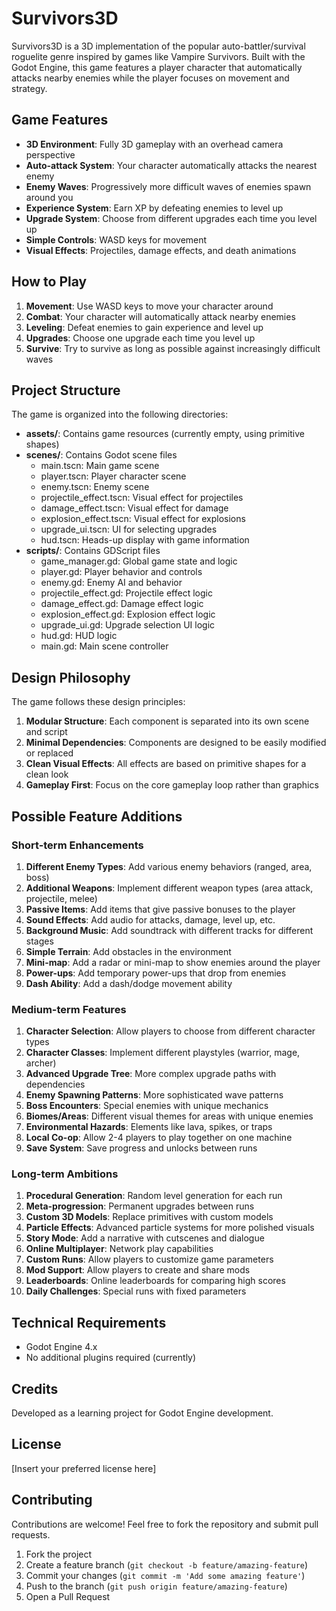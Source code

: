 # Survivors3D

Survivors3D is a 3D implementation of the popular auto-battler/survival roguelite genre inspired by games like Vampire Survivors. Built with the Godot Engine, this game features a player character that automatically attacks nearby enemies while the player focuses on movement and strategy.

## Game Features

- **3D Environment**: Fully 3D gameplay with an overhead camera perspective
- **Auto-attack System**: Your character automatically attacks the nearest enemy
- **Enemy Waves**: Progressively more difficult waves of enemies spawn around you
- **Experience System**: Earn XP by defeating enemies to level up
- **Upgrade System**: Choose from different upgrades each time you level up
- **Simple Controls**: WASD keys for movement
- **Visual Effects**: Projectiles, damage effects, and death animations

## How to Play

1. **Movement**: Use WASD keys to move your character around
2. **Combat**: Your character will automatically attack nearby enemies
3. **Leveling**: Defeat enemies to gain experience and level up
4. **Upgrades**: Choose one upgrade each time you level up
5. **Survive**: Try to survive as long as possible against increasingly difficult waves

## Project Structure

The game is organized into the following directories:

- **assets/**: Contains game resources (currently empty, using primitive shapes)
- **scenes/**: Contains Godot scene files
  - main.tscn: Main game scene
  - player.tscn: Player character scene
  - enemy.tscn: Enemy scene
  - projectile_effect.tscn: Visual effect for projectiles
  - damage_effect.tscn: Visual effect for damage
  - explosion_effect.tscn: Visual effect for explosions
  - upgrade_ui.tscn: UI for selecting upgrades
  - hud.tscn: Heads-up display with game information
- **scripts/**: Contains GDScript files
  - game_manager.gd: Global game state and logic
  - player.gd: Player behavior and controls
  - enemy.gd: Enemy AI and behavior
  - projectile_effect.gd: Projectile effect logic
  - damage_effect.gd: Damage effect logic
  - explosion_effect.gd: Explosion effect logic
  - upgrade_ui.gd: Upgrade selection UI logic
  - hud.gd: HUD logic
  - main.gd: Main scene controller

## Design Philosophy

The game follows these design principles:

1. **Modular Structure**: Each component is separated into its own scene and script
2. **Minimal Dependencies**: Components are designed to be easily modified or replaced
3. **Clean Visual Effects**: All effects are based on primitive shapes for a clean look
4. **Gameplay First**: Focus on the core gameplay loop rather than graphics

## Possible Feature Additions

### Short-term Enhancements

1. **Different Enemy Types**: Add various enemy behaviors (ranged, area, boss)
2. **Additional Weapons**: Implement different weapon types (area attack, projectile, melee)
3. **Passive Items**: Add items that give passive bonuses to the player
4. **Sound Effects**: Add audio for attacks, damage, level up, etc.
5. **Background Music**: Add soundtrack with different tracks for different stages
6. **Simple Terrain**: Add obstacles in the environment
7. **Mini-map**: Add a radar or mini-map to show enemies around the player
8. **Power-ups**: Add temporary power-ups that drop from enemies
9. **Dash Ability**: Add a dash/dodge movement ability

### Medium-term Features

1. **Character Selection**: Allow players to choose from different character types
2. **Character Classes**: Implement different playstyles (warrior, mage, archer)
3. **Advanced Upgrade Tree**: More complex upgrade paths with dependencies
4. **Enemy Spawning Patterns**: More sophisticated wave patterns
5. **Boss Encounters**: Special enemies with unique mechanics
6. **Biomes/Areas**: Different visual themes for areas with unique enemies
7. **Environmental Hazards**: Elements like lava, spikes, or traps
8. **Local Co-op**: Allow 2-4 players to play together on one machine
9. **Save System**: Save progress and unlocks between runs

### Long-term Ambitions

1. **Procedural Generation**: Random level generation for each run
2. **Meta-progression**: Permanent upgrades between runs
3. **Custom 3D Models**: Replace primitives with custom models
4. **Particle Effects**: Advanced particle systems for more polished visuals
5. **Story Mode**: Add a narrative with cutscenes and dialogue
6. **Online Multiplayer**: Network play capabilities
7. **Custom Runs**: Allow players to customize game parameters
8. **Mod Support**: Allow players to create and share mods
9. **Leaderboards**: Online leaderboards for comparing high scores
10. **Daily Challenges**: Special runs with fixed parameters

## Technical Requirements

- Godot Engine 4.x
- No additional plugins required (currently)

## Credits

Developed as a learning project for Godot Engine development.

## License

[Insert your preferred license here]

## Contributing

Contributions are welcome! Feel free to fork the repository and submit pull requests.

1. Fork the project
2. Create a feature branch (`git checkout -b feature/amazing-feature`)
3. Commit your changes (`git commit -m 'Add some amazing feature'`)
4. Push to the branch (`git push origin feature/amazing-feature`)
5. Open a Pull Request